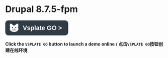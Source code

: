 # Drupal 8.7.5-fpm

<a href="https://www.vsplate.com/?docker-compose=https://github.com/vsplate/dcenvs/drupal/8.7.5-fpm"><img alt="VSPLATE GO" src="https://raw.githubusercontent.com/vsplate/images/master/vsgo_btn.png" width="200px"></a>

**Click the `VSPLATE GO` button to launch a demo online / 点击`VSPLATE GO`按钮创建在线环境**